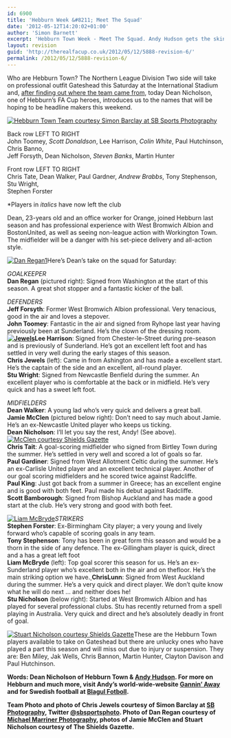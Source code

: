 ```yaml
---
id: 6900
title: 'Hebburn Week &#8211; Meet The Squad'
date: '2012-05-12T14:20:02+01:00'
author: 'Simon Barnett'
excerpt: 'Hebburn Town Week - Meet The Squad. Andy Hudson gets the skinny on Town''s squad courtesy of midfield dynamo Dean Nicholson.'
layout: revision
guid: 'http://therealfacup.co.uk/2012/05/12/5888-revision-6/'
permalink: /2012/05/12/5888-revision-6/
---
```


Who are Hebburn Town? The Northern League Division Two side will take on professional outfit Gateshead this Saturday at the International Stadium and, [after finding out where the team came from](http://therealfacup.co.uk/2011/10/22/mr-hebburn-alphonse-to-you/), today Dean Nicholson, one of Hebburn’s FA Cup heroes, introduces us to the names that will be hoping to be headline makers this weekend.

[![](http://therealfacup.co.uk/wp-content/uploads/2011/10/team.jpg "Hebburn Town Team courtesy Simon Barclay at SB Sports Photography")](http://therealfacup.co.uk/2011/10/26/hebburn-week-meet-the-squad/team/)

Back row LEFT TO RIGHT  
John Toomey, *Scott Donaldson*, Lee Harrison, *Colin White*, Paul Hutchinson, Chris Banno,  
Jeff Forsyth, Dean Nicholson, *Steven Banks*, Martin Hunter

Front row LEFT TO RIGHT  
Chris Tate, Dean Walker, Paul Gardner, *Andrew Brabbs*, Tony Stephenson, Stu Wright,  
Stephen Forster

\*Players in *italics* have now left the club

Dean, 23-years old and an office worker for Orange, joined Hebburn last season and has professional experience with West Bromwich Albion and BostonUnited, as well as seeing non-league action with Workington Town. The midfielder will be a danger with his set-piece delivery and all-action style.

[![](http://therealfacup.co.uk/wp-content/uploads/2011/10/Dan-Regan1.jpg "Dan Regan1")](http://therealfacup.co.uk/2011/10/26/hebburn-week-meet-the-squad/dan-regan1/)Here’s Dean’s take on the squad for Saturday:

*GOALKEEPER*  
**Dan Regan** (pictured right): Signed from Washington at the start of this season. A great shot stopper and a fantastic kicker of the ball.

*DEFENDERS*  
**Jeff Forsyth**: Former West Bromwich Albion professional. Very tenacious, good in the air and loves a stepover.  
**John Toomey**: Fantastic in the air and signed from Ryhope last year having previously been at Sunderland. He’s the clown of the dressing room.  
**[![](http://therealfacup.co.uk/wp-content/uploads/2011/10/Jewels1-200x216.jpg "Jewels")](http://therealfacup.co.uk/2011/10/26/hebburn-week-meet-the-squad/jewels1/)Lee Harrison**: Signed from Chester-le-Street during pre-season and is previously of Sunderland. He’s got an excellent left foot and has settled in very well during the early stages of this season.  
**Chris Jewels** (left): Came in from Ashington and has made a excellent start. He’s the captain of the side and an excellent, all-round player.  
**Stu Wright**: Signed from Newcastle Benfield during the summer. An excellent player who is comfortable at the back or in midfield. He’s very quick and has a sweet left foot.

*MIDFIELDERS*  
**Dean Walker**: A young lad who’s very quick and delivers a great ball.  
**Jamie McClen** (pictured below right): Don’t need to say much about Jamie. He’s an ex-Newcastle United player who keeps us ticking.  
**Dean Nicholson**: I’ll let you say the rest, Andy! (See above).[![](http://therealfacup.co.uk/wp-content/uploads/2011/10/McClen-courtesy-Shields-Gazette-200x142.jpg "McClen courtesy Shields Gazette")](http://therealfacup.co.uk/2011/10/26/hebburn-week-meet-the-squad/mcclen-courtesy-shields-gazette/)  
**Chris Tait**: A goal-scoring midfielder who signed from Birtley Town during the summer. He’s settled in very well and scored a lot of goals so far.  
**Paul Gardiner**: Signed from West Allotment Celtic during the summer. He’s an ex-Carlisle United player and an excellent technical player. Another of our goal scoring midfielders and he scored twice against Radcliffe.  
**Paul King**: Just got back from a summer in Greece; has an excellent engine and is good with both feet. Paul made his debut against Radcliffe.  
**Scott Bamborough**: Signed from Bishop Auckland and has made a good start at the club. He’s very strong and good with both feet.

[![](http://therealfacup.co.uk/wp-content/uploads/2011/10/Liam-McBryde1.jpg "Liam McBryde")](http://therealfacup.co.uk/2011/10/26/hebburn-week-meet-the-squad/liam-mcbryde1/)*STRIKERS*  
**Stephen Forster**: Ex-Birmingham City player; a very young and lively forward who’s capable of scoring goals in any team.  
**Tony Stephenson**: Tony has been in great form this season and would be a thorn in the side of any defence. The ex-Gillingham player is quick, direct and a has a great left foot  
**Liam McBryde** (left): Top goal scorer this season for us. He’s an ex-Sunderland player who’s excellent both in the air and on thefloor. He’s the main striking option we have.[  ](http://therealfacup.co.uk/2011/10/26/hebburn-week-meet-the-squad/liam-mcbryde1/)**ChrisLunn**: Signed from West Auckland during the summer. He’s a very quick and direct player. We don’t quite know what he will do next … and neither does he!  
**Stu Nicholson** (below right): Started at West Bromwich Albion and has played for several professional clubs. Stu has recently returned from a spell playing in Australia. Very quick and direct and he’s absolutely deadly in front of goal.

[![](http://delta.xssl.net/~sbarnett/therealfacup/wp-content/uploads/2011/10/Nicholson-200x141.jpg "Stuart Nicholson courtesy Shields Gazette")](http://therealfacup.co.uk/2011/10/26/hebburn-week-meet-the-squad/nicholson/)These are the Hebburn Town players available to take on Gateshead but there are unlucky ones who have played a part this season and will miss out due to injury or suspension. They are: Ben Miley, Jak Wells, Chris Bannon, Martin Hunter, Clayton Davison and Paul Hutchinson.

**Words: Dean Nicholson of Hebburn Town &amp; [Andy Hudson](http://twitter.com/#%21/HuddoHudson). For more on Hebburn and much more, visit Andy’s world-wide-website [Gannin’ Away](http://ganninaway.co.uk/) and for Swedish football at [Blagul Fotboll](http://www.blagulfotboll.co.uk/).**

**Team Photo and photo of Chris Jewels courtesy of Simon Barclay at [SB Photography](http://www.sbsportsphotos.com/gallery.php), Twitter [@sbsportsphoto](http://twitter.com/#%21/sbsportsphoto). Photo of Dan Regan courtesy of [Michael Marriner Photography](http://www.facebook.com/MichaelMarrinerPhotography), photos of Jamie McClen and Stuart Nicholson courtesy of The Shields Gazette.**